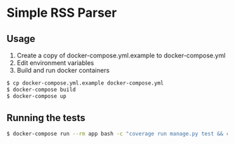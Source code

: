 # Simple RSS Parser

## Usage

1. Create a copy of docker-compose.yml.example to docker-compose.yml
2. Edit environment variables
3. Build and run docker containers

```bash
$ cp docker-compose.yml.example docker-compose.yml
$ docker-compose build
$ docker-compose up
```

## Running the tests

```bash
$ docker-compose run --rm app bash -c "coverage run manage.py test && coverage report -m"

```
